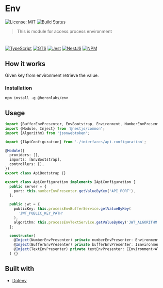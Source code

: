 # Env

[![License: MIT](https://img.shields.io/badge/License-MIT-yellow.svg)](https://opensource.org/licenses/MIT)
![Build Status](https://github.com/heronlabs/env/actions/workflows/main.yml/badge.svg?branch=main)

> This is module for access process environment

#

[![TypeScript](https://img.shields.io/badge/typescript-%23007ACC.svg?style=for-the-badge&logo=typescript&logoColor=white)](https://www.typescriptlang.org)
[![GTS](https://img.shields.io/badge/GTS-4285F4?style=for-the-badge&logo=google&logoColor=white)](https://github.com/google/gts)
[![Jest](https://img.shields.io/badge/-jest-%23C21325?style=for-the-badge&logo=jest&logoColor=white)](https://github.com/facebook/jest)
[![NestJS](https://img.shields.io/badge/nestjs-%23E0234E.svg?style=for-the-badge&logo=nestjs&logoColor=white)](https://docs.nestjs.com/)
[![NPM](https://img.shields.io/npm/v/@heronlabs/env?style=for-the-badge)](https://www.npmjs.com/package/@heronlabs/env)

## How it works

Given key from environment retrieve the value.

### Installation

```
npm install -g @heronlabs/env
```

## Usage

```typescript
import {BufferEnvPresenter, EnvBootstrap, Environment, NumberEnvPresenter, TextEnvPresenter} from '@heronlabs/env';
import {Module, Inject} from '@nestjs/common';
import {Algorithm} from 'jsonwebtoken';

import {IApiConfiguration} from './interfaces/api-configuration';

@Module({
  providers: [],
  imports: [EnvBootstrap],
  controllers: [],
})
export class ApiBootstrap {}

export class ApiConfiguration implements IApiConfiguration {
  public server = {
    port: this.numberEnvPresenter.getValueByKey('API_PORT'),
  };

  public jwt = {
    publicKey: this.processEnvBufferService.getValueByKey(
      'JWT_PUBLIC_KEY_PATH'
    ),
    algorithm: this.processEnvTextService.getValueByKey('JWT_ALGORITHM'),
  };

  constructor(
    @Inject(NumberEnvPresenter) private numberEnvPresenter: Environment<number>,
    @Inject(BufferEnvPresenter) private bufferEnvPresenter: IEnvironment<Buffer>,
    @Inject(TextEnvPresenter) private textEnvPresenter: IEnvironment<Algorithm>
  ) {}
```

## Built with

- [Dotenv](https://github.com/motdotla/dotenv)
